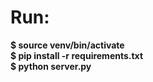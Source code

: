 # Run:
 **$ source venv/bin/activate**  
 **$ pip install -r requirements.txt**  
 **$ python server.py**  
